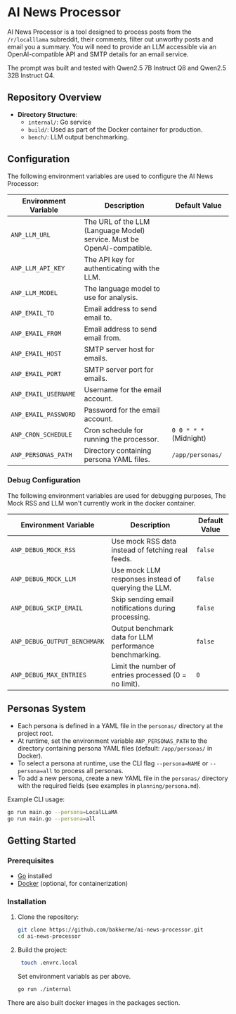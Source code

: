 # AI News Processor

AI News Processor is a tool designed to process posts from the `/r/localllama` subreddit, their comments, filter out unworthy posts and email you a summary. You will need to provide an LLM accessible via an OpenAI-compatible API and SMTP details for an email service.

The prompt was built and tested with Qwen2.5 7B Instruct Q8 and Qwen2.5 32B Instruct Q4. 

## Repository Overview
- **Directory Structure**:
  - `internal/`: Go service
  - `build/`: Used as part of the Docker container for production.
  - `bench/`: LLM output benchmarking.
 
## Configuration

The following environment variables are used to configure the AI News Processor:

| Environment Variable          | Description                                  | Default Value      |
|-------------------------------|----------------------------------------------|--------------------|
| `ANP_LLM_URL`                 | The URL of the LLM (Language Model) service. Must be OpenAI-compatible. |                    |
| `ANP_LLM_API_KEY`             | The API key for authenticating with the LLM. |                    |
| `ANP_LLM_MODEL`               | The language model to use for analysis.      |                    |
| `ANP_EMAIL_TO`                | Email address to send email to.      |                    |
| `ANP_EMAIL_FROM`              | Email address to send email from.    |                    |
| `ANP_EMAIL_HOST`              | SMTP server host for emails.                 |                    |
| `ANP_EMAIL_PORT`              | SMTP server port for emails.                 |                    |
| `ANP_EMAIL_USERNAME`          | Username for the email account.              |                    |
| `ANP_EMAIL_PASSWORD`          | Password for the email account.              |                    |
| `ANP_CRON_SCHEDULE`           | Cron schedule for running the processor.     | `0 0 * * *` (Midnight) |
| `ANP_PERSONAS_PATH`           | Directory containing persona YAML files.     | `/app/personas/`   |

### Debug Configuration

The following environment variables are used for debugging purposes, The Mock RSS and LLM won't currently work in the docker container.

| Environment Variable             | Description                                               | Default Value |
|----------------------------------|-----------------------------------------------------------|---------------|
| `ANP_DEBUG_MOCK_RSS`             | Use mock RSS data instead of fetching real feeds.         | `false`       |
| `ANP_DEBUG_MOCK_LLM`             | Use mock LLM responses instead of querying the LLM.       | `false`       |
| `ANP_DEBUG_SKIP_EMAIL`           | Skip sending email notifications during processing.       | `false`       |
| `ANP_DEBUG_OUTPUT_BENCHMARK`     | Output benchmark data for LLM performance benchmarking.   | `false`       |
| `ANP_DEBUG_MAX_ENTRIES`          | Limit the number of entries processed (0 = no limit).     | `0`           |

## Personas System

- Each persona is defined in a YAML file in the `personas/` directory at the project root.
- At runtime, set the environment variable `ANP_PERSONAS_PATH` to the directory containing persona YAML files (default: `/app/personas/` in Docker).
- To select a persona at runtime, use the CLI flag `--persona=NAME` or `--persona=all` to process all personas.
- To add a new persona, create a new YAML file in the `personas/` directory with the required fields (see examples in `planning/persona.md`).

Example CLI usage:

```sh
go run main.go --persona=LocalLLaMA
go run main.go --persona=all
```

## Getting Started

### Prerequisites

- [Go](https://golang.org/doc/install) installed
- [Docker](https://www.docker.com/) (optional, for containerization)

### Installation

1. Clone the repository:
   ```bash
   git clone https://github.com/bakkerme/ai-news-processor.git
   cd ai-news-processor
   ```

2. Build the project:
   ```bash
    touch .envrc.local
   ```
    Set environment variabls as per above.
   
   ```bash
   go run ./internal
   ```

There are also built docker images in the packages section.
